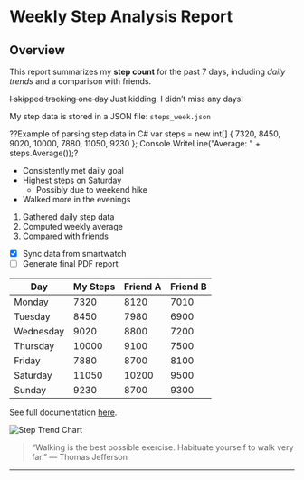 # Weekly Step Analysis Report

## Overview

This report summarizes my **step count** for the past 7 days, including *daily trends* and a comparison with friends.

~~I skipped tracking one day~~ Just kidding, I didn’t miss any days!

My step data is stored in a JSON file: `steps_week.json`


 ??Example of parsing step data in C#
var steps = new int[] { 7320, 8450, 9020, 10000, 7880, 11050, 9230 };
Console.WriteLine("Average: " + steps.Average());?


- Consistently met daily goal
- Highest steps on Saturday
  - Possibly due to weekend hike
- Walked more in the evenings

1. Gathered daily step data
2. Computed weekly average
3. Compared with friends

- [x] Sync data from smartwatch
- [ ] Generate final PDF report

| Day       | My Steps | Friend A | Friend B |
|-----------|----------|----------|----------|
| Monday    | 7320     | 8120     | 7010     |
| Tuesday   | 8450     | 7980     | 6900     |
| Wednesday | 9020     | 8800     | 7200     |
| Thursday  | 10000    | 9100     | 7500     |
| Friday    | 7880     | 8700     | 8100     |
| Saturday  | 11050    | 10200    | 9500     |
| Sunday    | 9230     | 8700     | 9300     |

See full documentation [here](https://example.com/full-report).

![Step Trend Chart](steps_chart.jpg)

> “Walking is the best possible exercise. Habituate yourself to walk very far.” — Thomas Jefferson
---

<!-- Data collected via HealthSync app and verified manually -->
